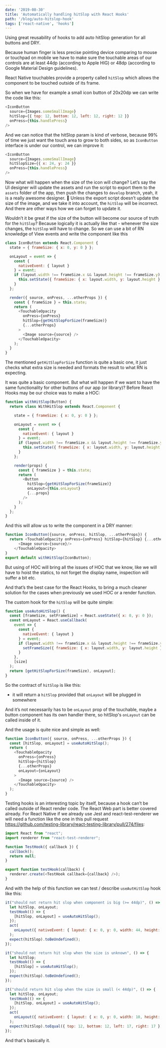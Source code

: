 ```yaml
---
date: '2019-08-30'
title: 'Automatically handling hitSlop with React Hooks'
path: '/blog/auto-hitslop-hook'
tags: ['react-native', 'hooks']
---
```


Using great reusability of hooks to add auto hitSlop generation for all buttons and DRY.

Because human finger is less precise pointing device comparing to mouse or touchpad on mobile we have to make sure the touchable areas of our controls are at least 44dp (according to Apple HIG) or 48dp (according to Google Material Design guidelines).

React Native touchables provide a property called `hitSlop` which allows the component to be touched outside of its frame.

So when we have for example a small icon button of 20x20dp we can write the code like this:

```js
<IconButton
  source={Images.someSmallImage}
  hitSlop={{ top: 12, bottom: 12, left: 12, right: 12 }}
  onPress={this.handlePress}
/>
```

And we can notice that the hitSlop param is kind of verbose, because 99% of time we just want the touch area to grow to both sides, so as `IconButton` interface is under our control, we can improve it:

```js
<IconButton
  source={Images.someSmallImage}
  hitSlopSize={{ x: 24, y: 24 }}
  onPress={this.handlePress}
/>
```

Now what will happen when the size of the icon will change? Let’s say the UI designer will update the assets and run the script to export them to the `assets` folder of the app, then push the changes to `develop` branch, yeah, it is a really awesome designer. 🙂 Unless the export script doesn’t update the size of the image, and we take it into account, the `hitSlop` will be incorrect. And there are other ways how we can forget to update it.

Wouldn’t it be great if the size of the button will become our source of truth for the `hitSlop`? Because logically it is actually like that - whenever the size changes, the `hitSlop` will have to change. So we can use a bit of RN knowledge of View events  and write the component like this

```js
class IconButton extends React.Component {
  state = { frameSize: { x: 0, y: 0 } };

  onLayout = event => {
    const {
      nativeEvent: { layout }
    } = event;
    if (layout.width !== frameSize.x && layout.height !== frameSize.y) {
      this.setState({ frameSize: { x: layout.width, y: layout.height } });
    }
  };

  render({ source, onPress, ...otherProps }) {
    const { frameSize } = this.state;
    return (
      <TouchableOpacity
        onPress={onPress}
        hitSlop={getHitSlopForSize(frameSize)}
        {...otherProps}
      >
        <Image source={source} />
      </TouchableOpacity>
    );
  }
}
```

The mentioned  `getHitSlopForSize` function is quite a basic one, it just checks what extra size is needed and formats the result to what RN is expecting.

It was quite a basic component. But what will happen if we want to have the same functionality for other buttons of our app (or library)? Before React Hooks may be our choice was to make a HOC:

```js
function withHitSlop(Button) {
  return class WithHitSlop extends React.Component {

    state = { frameSize: { x: 0, y: 0 } };

    onLayout = event => {
      const {
        nativeEvent: { layout }
      } = event;
      if (layout.width !== frameSize.x && layout.height !== frameSize.y) {
        this.setState({ frameSize: { x: layout.width, y: layout.height } });
      }
    };

    render(props) {
      const { frameSize } = this.state;
      return (
        <Button
          hitSlop={getHitSlopForSize(frameSize)}
          onLayout={this.onLayout}
          {...props}
        />
      );
    }
  };
}
```

And this will allow us to write the component in a DRY manner:

```js
function IconButton({source, onPress, hitSlop, ...otherProps}) {
  return <TouchableOpacity onPress={onPress} hitSlop={hitSlop} {...otherProps}>
      <Image source={source}/>
    </TouchableOpacity>
}
export default withHitSlop(IconButton);
```

But using of HOC will bring all the issues of HOC that we know, like we will have to hoist the statics, to not forget the display name, inspection will suffer a bit etc.

And that’s the best case for the React Hooks, to bring a much cleaner solution for the cases when previously we used HOC or a render function.

The custom hook for the `hitSlop` will be quite simple:

```js
function useAutoHitSlop() {
  const [frameSize, setFrameSize] = React.useState({ x: 0, y: 0 });
  const onLayout = React.useCallback(
    event => {
      const {
        nativeEvent: { layout }
      } = event;
      if (layout.width !== frameSize.x && layout.height !== frameSize.y) {
        setFrameSize({ frameSize: { x: layout.width, y: layout.height } });
      }
    },
    [size]
  );
  return [getHitSlopForSize(frameSize), onLayout];
}
```

So the contract of `hitSlop` is like this:
- it will return a `hitSlop` provided that `onLayout` will be plugged in somewhere

And it’s not necessarily has to be `onLayout` prop of the touchable, maybe a button component has its own handler there, so hitSlop's `onLayout` can be called inside of it.

And the usage is quite nice and simple as well:

```js
function IconButton({ source, onPress, ...otherProps }) {
  const [hitSlop, onLayout] = useAutoHitSlop();
  return (
    <TouchableOpacity
      onPress={onPress}
      hitSlop={hitSlop}
      {...otherProps}
      onLayout={onLayout}
    >
      <Image source={source} />
    </TouchableOpacity>
  );
}
```

Testing hooks is an interesting topic by itself, because a hook can’t be called outside of React render code. The React Web part is better covered already. For React Native if we already use Jest and react-test-renderer we will need a function like the one in this pull request https://github.com/testing-library/react-testing-library/pull/274/files:

```js
import React from "react";
import renderer from "react-test-renderer";

function TestHook({ callback }) {
  callback();
  return null;
}

export function testHook(callback) {
  renderer.create(<TestHook callback={callback} />);
}
```

And with the help of this function we can test / describe `useAutHitSlop` hook like this:

```js
it("should not return hit slop when component is big (>= 44dp)", () => {
  let hitSlop, onLayout;
  testHook(() => {
    [hitSlop, onLayout] = useAutoHitSlop();
  });
  act(
    onLayout({ nativeEvent: { layout: { x: 0, y: 0, width: 44, height: 44 } } })
  );
  expect(hitSlop).toBeUndefined();
});

it("should not return hit slop when the size is unknown", () => {
  let hitSlop;
  testHook(() => {
    [hitSlop] = useAutoHitSlop();
  });
  expect(hitSlop).toBeUndefined();
});

it("should return hit slop when the size is small (< 44dp)", () => {
  let hitSlop, onLayout;
  testHook(() => {
    [hitSlop, onLayout] = useAutoHitSlop();
  });
  act(
    onLayout({ nativeEvent: { layout: { x: 0, y: 0, width: 10, height: 20 } } })
  );
  expect(hitSlop).toEqual({ top: 12, bottom: 12, left: 17, right: 17 });
});
```

And that's basically it.